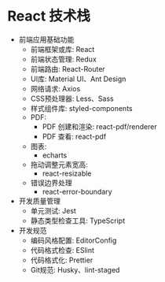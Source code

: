 # React 技术栈

- 前端应用基础功能
    - 前端框架或库: React
    - 前端状态管理: Redux
    - 前端路由: React-Router
    - UI库: Material UI、Ant Design
    - 网络请求: Axios
    - CSS预处理器: Less、Sass
    - 样式组件库: styled-components
    - PDF:
        - PDF 创建和渲染: react-pdf/renderer
        - PDF 查看: react-pdf
    - 图表:
        - echarts
    - 拖动调整元素宽高:
        - react-resizable
    - 错误边界处理
        - react-error-boundary
- 开发质量管理
    - 单元测试: Jest
    - 静态类型检查工具: TypeScript
- 开发规范
    - 编码风格配置: EditorConfig
    - 代码格式检查: ESlint
    - 代码格式化: Prettier
    - Git规范: Husky、lint-staged
